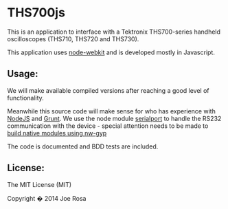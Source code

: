 # THS700js

This is an application to interface with a Tektronix THS700-series handheld oscilloscopes (THS710, THS720 and THS730).

This application uses [node-webkit](https://github.com/rogerwang/node-webkit) and is developed mostly in Javascript.

## Usage:

We will make available compiled versions after reaching a good level of functionality.

Meanwhile this source code will make sense for who has experience with [NodeJS](http://nodejs.org/) and [Grunt](http://gruntjs.com/).
We use the node module [serialport](https://github.com/voodootikigod/node-serialport) to handle the RS232 communication with the device - special attention needs to be made to [build native modules using nw-gyp](https://github.com/rogerwang/node-webkit/wiki/Build-native-modules-with-nw-gyp)

The code is documented and BDD tests are included.

## License:
The MIT License (MIT)

Copyright � 2014 Joe Rosa